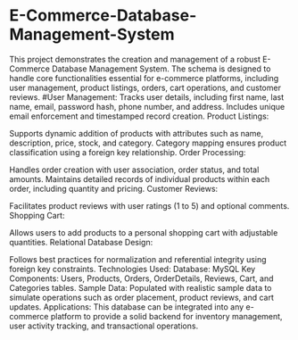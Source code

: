 # E-Commerce-Database-Management-System
This project demonstrates the creation and management of a robust E-Commerce Database Management System. 
The schema is designed to handle core functionalities essential for e-commerce platforms, including user management, product listings, orders, cart operations, and customer reviews.
#User Management:
Tracks user details, including first name, last name, email, password hash, phone number, and address.
Includes unique email enforcement and timestamped record creation.
Product Listings:

Supports dynamic addition of products with attributes such as name, description, price, stock, and category.
Category mapping ensures product classification using a foreign key relationship.
Order Processing:

Handles order creation with user association, order status, and total amounts.
Maintains detailed records of individual products within each order, including quantity and pricing.
Customer Reviews:

Facilitates product reviews with user ratings (1 to 5) and optional comments.
Shopping Cart:

Allows users to add products to a personal shopping cart with adjustable quantities.
Relational Database Design:

Follows best practices for normalization and referential integrity using foreign key constraints.
Technologies Used:
Database: MySQL
Key Components: Users, Products, Orders, OrderDetails, Reviews, Cart, and Categories tables.
Sample Data:
Populated with realistic sample data to simulate operations such as order placement, product reviews, and cart updates.
Applications:
This database can be integrated into any e-commerce platform to provide a solid backend for inventory management, user activity tracking, and transactional operations.

